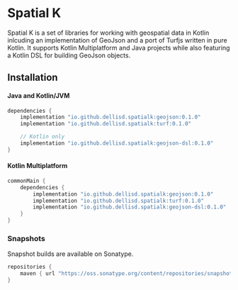 # Spatial K

Spatial K is a set of libraries for working with geospatial data in Kotlin inlcuding an implementation of GeoJson and 
a port of Turfjs written in pure Kotlin. It supports Kotlin Multiplatform and Java projects while also featuring a 
Kotlin DSL for building GeoJson objects.

## Installation

#### Java and Kotlin/JVM

```groovy
dependencies {
    implementation "io.github.dellisd.spatialk:geojson:0.1.0"
    implementation "io.github.dellisd.spatialk:turf:0.1.0"

    // Kotlin only
    implementation "io.github.dellisd.spatialk:geojson-dsl:0.1.0" 
}
```

#### Kotlin Multiplatform
```groovy
commonMain {
    dependencies {
        implementation "io.github.dellisd.spatialk:geojson:0.1.0"
        implementation "io.github.dellisd.spatialk:turf:0.1.0"
        implementation "io.github.dellisd.spatialk:geojson-dsl:0.1.0" 
    }
}
```

### Snapshots

Snapshot builds are available on Sonatype.

```groovy
repositories {
    maven { url "https://oss.sonatype.org/content/repositories/snapshots/" }
}
```